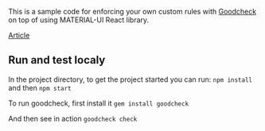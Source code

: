 This is a sample code for enforcing your own custom rules with [Goodcheck](https://github.com/sider/goodcheck) on top of using MATERIAL-UI React library.

[Article](https://blog.sideci.com/enforcing-custom-rules-for-material-ui-react-library-with-goodcheck-linter-6a770e57e5c1)


## Run and test localy



In the project directory, to get the project started you can run:
`npm install` and then `npm start`

To run goodcheck, first install it
`gem install goodcheck`

And then see in action
`goodcheck check`
